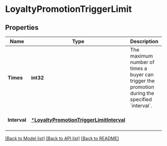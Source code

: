 # LoyaltyPromotionTriggerLimit

## Properties

 Name         | Type                                                                                 | Description                                                                                              | Notes                        
--------------|--------------------------------------------------------------------------------------|----------------------------------------------------------------------------------------------------------|------------------------------
 **Times**    | **int32**                                                                            | The maximum number of times a buyer can trigger the promotion during the specified &#x60;interval&#x60;. | [default to null]            
 **Interval** | [***LoyaltyPromotionTriggerLimitInterval**](LoyaltyPromotionTriggerLimitInterval.md) |                                                                                                          | [optional] [default to null] 

[[Back to Model list]](../README.md#documentation-for-models) [[Back to API list]](../README.md#documentation-for-api-endpoints) [[Back to README]](../README.md)

